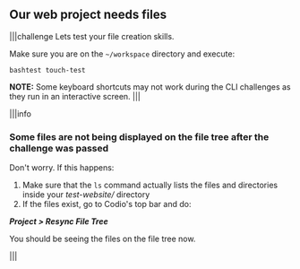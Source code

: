 ## Our web project needs files

|||challenge
Lets test your file creation skills. 

Make sure you are on the `~/workspace` directory and execute: 

```
bashtest touch-test
```

__NOTE:__ Some keyboard shortcuts may not work during the CLI challenges as they run in an interactive screen.
|||

|||info
### Some files are not being displayed on the file tree after the challenge was passed

Don't worry. If this happens: 

1. Make sure that the `ls` command actually lists the files and directories inside your _test-website/_ directory
2. If the files exist, go to Codio's top bar and do: 

__*Project > Resync File Tree*__

You should be seeing the files on the file tree now.

|||